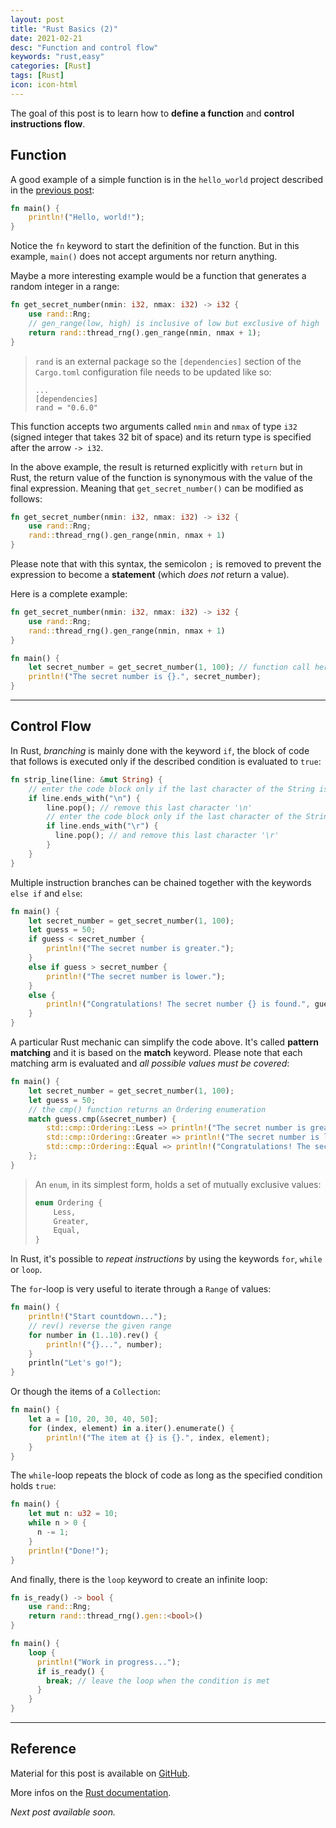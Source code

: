 ```yaml
---
layout: post
title: "Rust Basics (2)"
date: 2021-02-21
desc: "Function and control flow"
keywords: "rust,easy"
categories: [Rust]
tags: [Rust]
icon: icon-html
---
```


The goal of this post is to learn how to **define a function** and **control instructions flow**.

## Function

A good example of a simple function is in the `hello_world` project described in the [previous post](https://guillaumefavelier.github.io/rust/2021/02/13/rust_basics_1.html):

```rust
fn main() {
    println!("Hello, world!");
}
```

Notice the `fn` keyword to start the definition of the function. But in this example,
`main()` does not accept arguments nor return anything.

Maybe a more interesting example would be a function that generates a random integer
in a range:

```rust
fn get_secret_number(nmin: i32, nmax: i32) -> i32 {
    use rand::Rng;
    // gen_range(low, high) is inclusive of low but exclusive of high
    return rand::thread_rng().gen_range(nmin, nmax + 1);
}
```
> `rand` is an external package so the `[dependencies]` section of the `Cargo.toml` configuration file needs
> to be updated like so:
> ```
> ...
> [dependencies]
> rand = "0.6.0"
> ```

This function accepts two arguments called `nmin` and `nmax` of type `i32` (signed integer that takes 32 bit of space)
and its return type is specified after the arrow `-> i32`.

In the above example, the result is returned explicitly with `return` but in Rust, the return value of
the function is synonymous with the value of the final expression. Meaning that `get_secret_number()`
can be modified as follows:

```rust
fn get_secret_number(nmin: i32, nmax: i32) -> i32 {
    use rand::Rng;
    rand::thread_rng().gen_range(nmin, nmax + 1)
}
```

Please note that with this syntax, the semicolon `;` is removed to prevent the expression to become a 
**statement** (which *does not* return a value).

Here is a complete example:

```rust
fn get_secret_number(nmin: i32, nmax: i32) -> i32 {
    use rand::Rng;
    rand::thread_rng().gen_range(nmin, nmax + 1)
}

fn main() {
    let secret_number = get_secret_number(1, 100); // function call here!
    println!("The secret number is {}.", secret_number);
}
```

---

## Control Flow

In Rust, *branching* is mainly done with the keyword `if`, the block of code that follows
is executed only if the described condition is evaluated to `true`:

```rust
fn strip_line(line: &mut String) {
    // enter the code block only if the last character of the String is '\n'
    if line.ends_with("\n") {
        line.pop(); // remove this last character '\n'
        // enter the code block only if the last character of the String is '\r'
        if line.ends_with("\r") {
          line.pop(); // and remove this last character '\r'
        }
    }
}
```

Multiple instruction branches can be chained together with the keywords `else if` and `else`:

```rust
fn main() {
    let secret_number = get_secret_number(1, 100);
    let guess = 50;
    if guess < secret_number {
        println!("The secret number is greater.");
    }
    else if guess > secret_number {
        println!("The secret number is lower.");
    }
    else {
        println!("Congratulations! The secret number {} is found.", guess);
    }
}
```

A particular Rust mechanic can simplify the code above. It's called **pattern matching**
and it is based on the **match** keyword. Please note that each matching arm is evaluated
and *all possible values must be covered*:

```rust
fn main() {
    let secret_number = get_secret_number(1, 100);
    let guess = 50;
    // the cmp() function returns an Ordering enumeration
    match guess.cmp(&secret_number) {
        std::cmp::Ordering::Less => println!("The secret number is greater."),
        std::cmp::Ordering::Greater => println!("The secret number is lower."),
        std::cmp::Ordering::Equal => println!("Congratulations! The secret number {} is found.", guess),
    };
}
```
> An `enum`, in its simplest form, holds a set of mutually exclusive values:
> ```rust
> enum Ordering {
>     Less,
>     Greater,
>     Equal,
> }
> ```

In Rust, it's possible to *repeat instructions* by using the keywords `for`, `while` or `loop`.

The `for`-loop is very useful to iterate through a `Range` of values:

```rust
fn main() {
    println!("Start countdown...");
    // rev() reverse the given range
    for number in (1..10).rev() {
        println!("{}...", number);
    }
    println("Let's go!");
}
```

Or though the items of a `Collection`:

```rust
fn main() {
    let a = [10, 20, 30, 40, 50];
    for (index, element) in a.iter().enumerate() {
        println!("The item at {} is {}.", index, element);
    }
}
```

The `while`-loop repeats the block of code as long as the specified condition holds `true`:

```rust
fn main() {
    let mut n: u32 = 10;
    while n > 0 {
      n -= 1;
    }
    println!("Done!");
}
```

And finally, there is the `loop` keyword to create an infinite loop:

```rust
fn is_ready() -> bool {
    use rand::Rng;
    return rand::thread_rng().gen::<bool>()
}

fn main() {
    loop {
      println!("Work in progress...");
      if is_ready() {
        break; // leave the loop when the condition is met
      }
    }
}
```

---

## Reference

Material for this post is available on [GitHub](https://github.com/GuillaumeFavelier/blog_rust_basics_2).

More infos on the [Rust documentation](https://doc.rust-lang.org).

*Next post available soon.*
